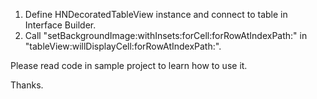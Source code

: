 1. Define HNDecoratedTableView instance and connect to table in Interface Builder.
2. Call "setBackgroundImage:withInsets:forCell:forRowAtIndexPath:"
   in "tableView:willDisplayCell:forRowAtIndexPath:".

Please read code in sample project to learn how to use it.

Thanks.
